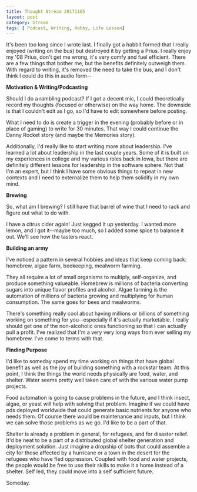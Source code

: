 ```yaml
---
title: Thought Stream 20171105
layout: post
category: Stream
tags: [ Podcast, Writing, Hobby, Life Lesson]
---
```

It's been too long since I wrote last. I finally got a habbit formed that I really enjoyed (writing on the bus) but destroyed it by getting a Prius. I really enjoy my '08 Prius, don't get me wrong, it's very comfy and fuel efficient. There are a few things that bother me, but the benefits definitely outweigh them. With regard to writing, it's removed the need to take the bus, and I don't think I could do this in audio form--

<!-- more -->

**Motivation & Writing/Podcasting**

Should I do a rambling podcast? If I got a decent mic, I could theoretically record my thoughts (focused or otherwise) on the way home. The downside is that I couldn't edit as I go, so I'd have to edit somewhere before posting.

What I need to do is create a trigger in the evening (probably before or in place of gaming) to write for 30 minutes. That way I could continue the Danny Rocket story (and maybe the Memories story).

Additionally, I'd really like to start writing more about leadership. I've learned a lot about leadership in the last couple years. Some of it is built on my experiences in college and my various roles back in Iowa, but there are definitely different lessons for leadership in the software sphere. Not that I'm an expert, but I think I have some obvious things to repeat in new contexts and I need to externalize them to help them solidify in my own mind.

**Brewing**

So, what am I brewing? I still have that barrel of wine that I need to rack and figure out what to do with.

I have a citrus cider again! Just kegged it up yesterday. I wanted more lemon, and I got it--maybe too much, so I added some spice to balance it out. We'll see how the tasters react.

**Building an army**

I've noticed a pattern in several hobbies and ideas that keep coming back: homebrew, algae farm, beekeeping, mealworm farming.

They all require a lot of small organisms to multiply, self-organize, and produce something valueable. Homebrew is millions of bacteria converting sugars into unique flavor profiles and alcohol. Algae farming is the automation of millions of bacteria growing and multiplying for human consumption. The same goes for bees and mealworms.

There's something really cool about having millions or billions of something working on something for you--especially if it's actually marketable. I really should get one of the non-alcoholic ones functioning so that I can actually pull a profit. I've realized that I'm a very very long ways from ever selling my homebrew. I've come to terms with that.

**Finding Purpose**

I'd like to someday spend my time working on things that have global benefit as well as the joy of building something with a rockstar team. At this point, I think the things the world needs physically are food, water, and shelter. Water seems pretty well taken care of with the various water pump projects.

Food automation is going to cause problems in the future, and I think insect, algae, or yeast will help with solving that problem. Imagine if we could have pds deployed worldwide that could generate basic nutrients for anyone who needs them. Of course there would be maintenance and inputs, but I think we can solve those problems as we go. I'd like to be a part of that.

Shelter is already a problem in general, for refugees, and for disaster relief. It'd be neat to be a part of a distributed global shelter generation and deployment solution. Just imagine a dropship of bots that could assemble a city for those affected by a hurricane or a town in the desert for the refugees who have fled oppression. Coupled with food and water projects, the people would be free to use their skills to make it a home instead of a shelter. Self led, they could move into a self sufficient future.

Someday.